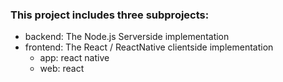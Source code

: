 ### This project includes three subprojects:
- backend: The Node.js Serverside implementation
- frontend: The React / ReactNative clientside implementation
  - app: react native
  - web: react